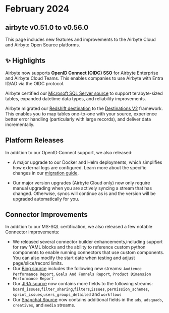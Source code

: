 # February 2024
## airbyte v0.51.0 to v0.56.0

This page includes new features and improvements to the Airbyte Cloud and Airbyte Open Source platforms.

## ✨ Highlights

Airbyte now supports **OpenID Connect (OIDC) SSO** for Airbyte Enterprise and Airbyte Cloud Teams. This enables companies to use Airbyte with Entra ID/AD via the OIDC protocol.

Airbyte certified our [Microsoft SQL Server source](/integrations/sources/mssql) to support terabyte-sized tables, expanded datetime data types, and reliability improvements.

Airbyte migrated our [Redshift destination](https://github.com/airbytehq/airbyte/pull/36255) to the [Destinations V2](./upgrading_to_destinations_v2) framework. This enables you to map tables one-to-one with your source, experience better error handling (particularly with large records), and deliver data incrementally. 


## Platform Releases

In addition to our OpenID Connect support, we also released: 

- A major upgrade to our Docker and Helm deployments, which simplifies how external logs are configured. Learn more about the specific changes in our [migration guide](/deploying-airbyte/on-kubernetes-via-helm#migrate-from-old-chart-to-airbyte-v0520-and-latest-chart-version).


- Our major version upgrades (Airbyte Cloud only) now only require manual upgrading when you are actively syncing a stream that has changed. Otherwise, syncs will continue as is and the version will be upgraded automatically for you.

## Connector Improvements

In addition to our MS-SQL certification, we also released a few notable Connector improvements:

- We released several connector builder enhancements,including support for raw YAML blocks and the ability to reference custom python components to enable running connectors that use custom components. You can also modify the start date when testing and adjust page/slice/record limits.
- Our [Bing source](https://github.com/airbytehq/airbyte/pull/35812) includes the following new streams: `Audience Performance Report`, `Goals And Funnels Report`, `Product Dimension Performance Report`
- Our [JIRA source](https://github.com/airbytehq/airbyte/pull/35656) now contains more fields to the following streams: `board_issues`,`filter_sharing`,`filters`,`issues`, `permission_schemes`, `sprint_issues`,`users_groups_detailed` and `workflows` 
- Our [Snapchat Source](https://github.com/airbytehq/airbyte/pull/35660) now contains additional fields in the `ads`, `adsquads`, `creatives`, and `media` streams.
